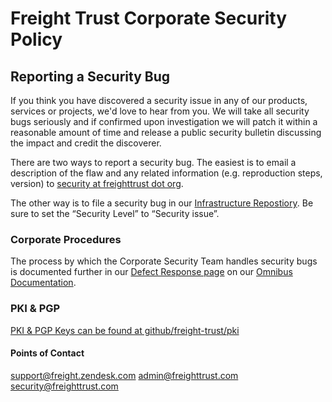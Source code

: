 # Freight Trust Corporate Security Policy

## Reporting a Security Bug

If you think you have discovered a security issue in any of our products, services or projects, we'd love to hear from you. We will take all security bugs seriously and if confirmed upon investigation we will patch it within a reasonable amount of time and release a public security bulletin discussing the impact and credit the discoverer.

There are two ways to report a security bug. The easiest is to email a description of the flaw and any related information (e.g. reproduction steps, version) to [security at freighttrust dot org](mailto:security@freighttrust.com).

The other way is to file a security bug in our [Infrastructure Repostiory](https://github.com/freight-trust/infrastructure). Be sure to set the “Security Level” to “Security issue”.

### Corporate Procedures

The process by which the Corporate Security Team handles security bugs is documented further in our [Defect Response page](https://ft-docs.netlify.app/corporate/defects/) on our [Omnibus Documentation](https://ft-docs.netlify.app).

### PKI & PGP

[PKI & PGP Keys can be found at github/freight-trust/pki](https://github.com/freight-trust/pki)

#### Points of Contact

support@freight.zendesk.com admin@freighttrust.com security@freighttrust.com
